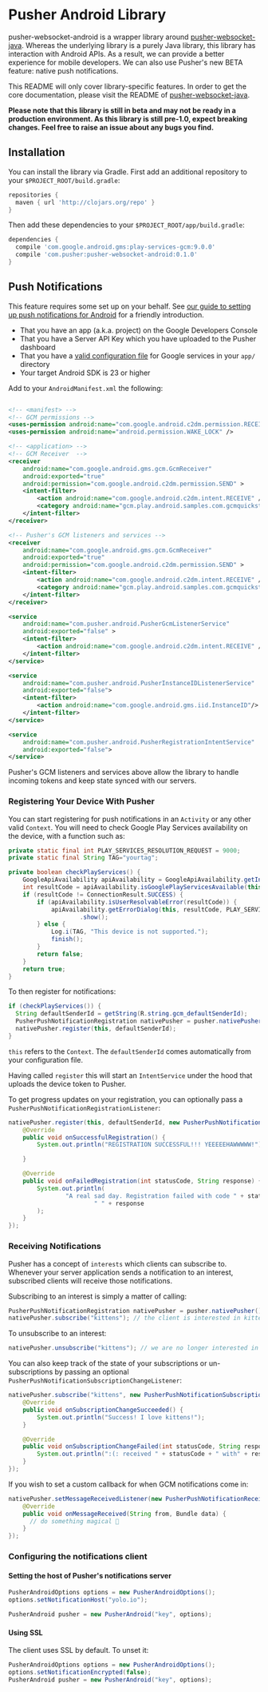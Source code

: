 # Pusher Android Library

pusher-websocket-android is a wrapper library around [pusher-websocket-java](https://github.com/pusher/pusher-websocket-java). Whereas the underlying library is a purely Java library, this library has interaction with Android APIs. As a result, we can provide a better experience for mobile developers. We can also use Pusher's new BETA feature: native push notifications.

This README will only cover library-specific features. In order to get the core documentation, please visit the README of [pusher-websocket-java](https://github.com/pusher/pusher-websocket-java).

**Please note that this library is still in beta and may not be ready in a production environment. As this library is still pre-1.0, expect breaking changes. Feel free to raise an issue about any bugs you find.**

## Installation

You can install the library via Gradle. First add an additional repository to your `$PROJECT_ROOT/build.gradle`:

```groovy
repositories {
  maven { url 'http://clojars.org/repo' }
}
```

Then add these dependencies to your `$PROJECT_ROOT/app/build.gradle`:

```groovy
dependencies {
  compile 'com.google.android.gms:play-services-gcm:9.0.0'
  compile 'com.pusher:pusher-websocket-android:0.1.0'
}
```

## Push Notifications

This feature requires some set up on your behalf. See [our guide to setting up push notifications for Android](https://pusher.com/docs/push_notifications/android) for a friendly introduction.

* That you have an app (a.k.a. project) on the Google Developers Console
* That you have a Server API Key which you have uploaded to the Pusher dashboard
* That you have a [valid configuration file](https://developers.google.com/cloud-messaging/android/client#get-config) for Google services in your `app/` directory
* Your target Android SDK is 23 or higher

Add to your `AndroidManifest.xml` the following:

```xml

<!-- <manifest> -->
<!-- GCM permissions -->
<uses-permission android:name="com.google.android.c2dm.permission.RECEIVE" />
<uses-permission android:name="android.permission.WAKE_LOCK" />

<!-- <application> -->
<!-- GCM Receiver  -->
<receiver
    android:name="com.google.android.gms.gcm.GcmReceiver"
    android:exported="true"
    android:permission="com.google.android.c2dm.permission.SEND" >
    <intent-filter>
        <action android:name="com.google.android.c2dm.intent.RECEIVE" />
        <category android:name="gcm.play.android.samples.com.gcmquickstart" />
    </intent-filter>
</receiver>

<!-- Pusher's GCM listeners and services -->
<receiver
    android:name="com.google.android.gms.gcm.GcmReceiver"
    android:exported="true"
    android:permission="com.google.android.c2dm.permission.SEND" >
    <intent-filter>
        <action android:name="com.google.android.c2dm.intent.RECEIVE" />
        <category android:name="gcm.play.android.samples.com.gcmquickstart" />
    </intent-filter>
</receiver>

<service
    android:name="com.pusher.android.PusherGcmListenerService"
    android:exported="false" >
    <intent-filter>
        <action android:name="com.google.android.c2dm.intent.RECEIVE" />
    </intent-filter>
</service>

<service
    android:name="com.pusher.android.PusherInstanceIDListenerService"
    android:exported="false">
    <intent-filter>
        <action android:name="com.google.android.gms.iid.InstanceID"/>
    </intent-filter>
</service>

<service
    android:name="com.pusher.android.PusherRegistrationIntentService"
    android:exported="false">
</service>
```

Pusher's GCM listeners and services above allow the library to handle incoming tokens and keep state synced with our servers.

### Registering Your Device With Pusher

You can start registering for push notifications in an `Activity` or any other valid `Context`. You will need to check Google Play Services availability on the device, with a function such as:

```java
private static final int PLAY_SERVICES_RESOLUTION_REQUEST = 9000;
private static final String TAG="yourtag";

private boolean checkPlayServices() {
    GoogleApiAvailability apiAvailability = GoogleApiAvailability.getInstance();
    int resultCode = apiAvailability.isGooglePlayServicesAvailable(this);
    if (resultCode != ConnectionResult.SUCCESS) {
        if (apiAvailability.isUserResolvableError(resultCode)) {
            apiAvailability.getErrorDialog(this, resultCode, PLAY_SERVICES_RESOLUTION_REQUEST)
                    .show();
        } else {
            Log.i(TAG, "This device is not supported.");
            finish();
        }
        return false;
    }
    return true;
}
```

To then register for notifications:

```java
if (checkPlayServices()) {
  String defaultSenderId = getString(R.string.gcm_defaultSenderId);
  PusherPushNotificationRegistration nativePusher = pusher.nativePusher();
  nativePusher.register(this, defaultSenderId);
}
```

`this` refers to the `Context`. The `defaultSenderId` comes automatically from your configuration file.

Having called `register` this will start an `IntentService` under the hood that uploads the device token to Pusher.

To get progress updates on your registration, you can optionally pass a `PusherPushNotificationRegistrationListener`:

```java
nativePusher.register(this, defaultSenderId, new PusherPushNotificationRegistrationListener() {
    @Override
    public void onSuccessfulRegistration() {
        System.out.println("REGISTRATION SUCCESSFUL!!! YEEEEEHAWWWWW!");

    }

    @Override
    public void onFailedRegistration(int statusCode, String response) {
        System.out.println(
                "A real sad day. Registration failed with code " + statusCode +
                        " " + response
        );
    }
});
```

### Receiving Notifications

Pusher has a concept of `interests` which clients can subscribe to. Whenever your server application sends a notification to an interest, subscribed clients will receive those notifications.

Subscribing to an interest is simply a matter of calling:

```java
PusherPushNotificationRegistration nativePusher = pusher.nativePusher();
nativePusher.subscribe("kittens"); // the client is interested in kittens
```

To unsubscribe to an interest:

```java
nativePusher.unsubscribe("kittens"); // we are no longer interested in kittens
```

You can also keep track of the state of your subscriptions or un-subscriptions by passing an optional `PusherPushNotificationSubscriptionChangeListener`:


```java
nativePusher.subscribe("kittens", new PusherPushNotificationSubscriptionChangeListener() {
    @Override
    public void onSubscriptionChangeSucceeded() {
        System.out.println("Success! I love kittens!");
    }

    @Override
    public void onSubscriptionChangeFailed(int statusCode, String response) {
        System.out.println(":(: received " + statusCode + " with" + response);
    }
});
```

If you wish to set a custom callback for when GCM notifications come in:

```java
nativePusher.setMessageReceivedListener(new PusherPushNotificationReceivedListener() {
    @Override
    public void onMessageReceived(String from, Bundle data) {
      // do something magical 🔮
    }
});
```

### Configuring the notifications client

#### Setting the host of Pusher's notifications server

```java
PusherAndroidOptions options = new PusherAndroidOptions();
options.setNotificationHost("yolo.io");

PusherAndroid pusher = new PusherAndroid("key", options);
```

#### Using SSL

The client uses SSL by default. To unset it:

```java
PusherAndroidOptions options = new PusherAndroidOptions();
options.setNotificationEncrypted(false);
PusherAndroid pusher = new PusherAndroid("key", options);
```
